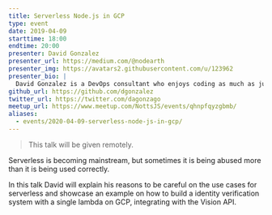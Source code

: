 ```yaml
---
title: Serverless Node.js in GCP
type: event
date: 2019-04-09
starttime: 18:00
endtime: 20:00
presenter: David Gonzalez
presenter_url: https://medium.com/@nodearth
presenter_img: https://avatars2.githubusercontent.com/u/123962
presenter_bio: |
  David Gonzalez is a DevOps consultant who enjoys coding as much as juggling containers. He is the author of <a href="https://www.packtpub.com/networking-and-servers/implementing-modern-devops">Implementing Modern DevOps</a> and one of the organizers of <a href="https://www.meetup.com/GDG-Cloud-Dublin/">Google Developer Group in Dublin</a>. When not coding, he is walking his dogs on the emerald lands of Ireland
github_url: https://github.com/dgonzalez
twitter_url: https://twitter.com/dagonzago
meetup_url: https://www.meetup.com/NottsJS/events/qhnpfqyzgbmb/
aliases:
  - events/2020-04-09-serverless-node-js-in-gcp/
---
```


> This talk will be given remotely.

Serverless is becoming mainstream, but sometimes it is being abused more than it is being used correctly.

In this talk David will explain his reasons to be careful on the use cases for serverless and showcase an example on how to build a identity verification system with a single lambda on GCP, integrating with the Vision API.
